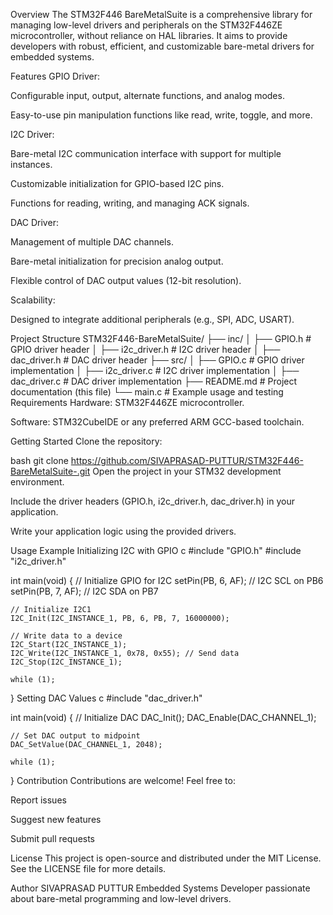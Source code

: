 Overview
The STM32F446 BareMetalSuite is a comprehensive library for managing low-level drivers and peripherals on the STM32F446ZE microcontroller, without reliance on HAL libraries. It aims to provide developers with robust, efficient, and customizable bare-metal drivers for embedded systems.

Features
GPIO Driver:

Configurable input, output, alternate functions, and analog modes.

Easy-to-use pin manipulation functions like read, write, toggle, and more.

I2C Driver:

Bare-metal I2C communication interface with support for multiple instances.

Customizable initialization for GPIO-based I2C pins.

Functions for reading, writing, and managing ACK signals.

DAC Driver:

Management of multiple DAC channels.

Bare-metal initialization for precision analog output.

Flexible control of DAC output values (12-bit resolution).

Scalability:

Designed to integrate additional peripherals (e.g., SPI, ADC, USART).

Project Structure
STM32F446-BareMetalSuite/
├── inc/
│   ├── GPIO.h        # GPIO driver header
│   ├── i2c_driver.h  # I2C driver header
│   ├── dac_driver.h  # DAC driver header
├── src/
│   ├── GPIO.c        # GPIO driver implementation
│   ├── i2c_driver.c  # I2C driver implementation
│   ├── dac_driver.c  # DAC driver implementation
├── README.md         # Project documentation (this file)
└── main.c            # Example usage and testing
Requirements
Hardware: STM32F446ZE microcontroller.

Software: STM32CubeIDE or any preferred ARM GCC-based toolchain.

Getting Started
Clone the repository:

bash
git clone https://github.com/SIVAPRASAD-PUTTUR/STM32F446-BareMetalSuite-.git
Open the project in your STM32 development environment.

Include the driver headers (GPIO.h, i2c_driver.h, dac_driver.h) in your application.

Write your application logic using the provided drivers.

Usage Example
Initializing I2C with GPIO
c
#include "GPIO.h"
#include "i2c_driver.h"

int main(void) {
    // Initialize GPIO for I2C
    setPin(PB, 6, AF);   // I2C SCL on PB6
    setPin(PB, 7, AF);   // I2C SDA on PB7

    // Initialize I2C1
    I2C_Init(I2C_INSTANCE_1, PB, 6, PB, 7, 16000000);

    // Write data to a device
    I2C_Start(I2C_INSTANCE_1);
    I2C_Write(I2C_INSTANCE_1, 0x78, 0x55); // Send data
    I2C_Stop(I2C_INSTANCE_1);

    while (1);
}
Setting DAC Values
c
#include "dac_driver.h"

int main(void) {
    // Initialize DAC
    DAC_Init();
    DAC_Enable(DAC_CHANNEL_1);

    // Set DAC output to midpoint
    DAC_SetValue(DAC_CHANNEL_1, 2048);

    while (1);
}
Contribution
Contributions are welcome! Feel free to:

Report issues

Suggest new features

Submit pull requests

License
This project is open-source and distributed under the MIT License. See the LICENSE file for more details.

Author
SIVAPRASAD PUTTUR Embedded Systems Developer passionate about bare-metal programming and low-level drivers.
